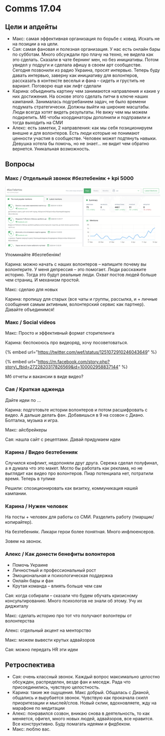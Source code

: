 # Comms 17.04

## Цели и апдейты

* Макс: самая эффективная организация по борьбе с ковид. Искать не на позиции а на цели.
* Сая: самая фановая и полезная организация. У нас есть онлайн бары по субботам. Много обсуждали про плачу на техно, не видела как это сделать. Сказали в чате бернинг мен, но без инициативы. Потом увидел у подруги и сделала афишу в своем арт сообществе. Сегодня позвонили из радио Украина, просят интервью. Теперь буду давать интервью, заверну как инициативу для волонтеров, рассказать в контексте веселья и фана – сидеть и грустить не вариант. Поговорю еще как лифт сделали
* Карина: объединить картину чем занимаются направления и какие у них достижения. На основе этого сделать питчи в ключе наших кампаний. Занималась подгребанием задач, не было времени подумать стратегически. Должны выйти на широкие масштабы. Люди всегда хотят видеть результаты. Не вижу чем мы можем подкрепить. Мб чтобы координаторы дополнили и подправили и тогда выходить на СМИ
* Алекс: есть заметки, 2 направления: как мы себя позиционируем внешне и для волонтеров. Есть люди которые не понимают ценности участия в сообществе. Человек может подтянуть навыки. Девушка хотела бы помочь, но не знает... не видит чем обратно вернется. Уникальная возможность.

## Вопросы

### Макс / Отдельный звонок \#безтебеніяк + kpi 5000

![](../../../.gitbook/assets/image%20%2828%29.png)

Упоминайте \#безтебеніяк!

Карина: можно начать с наших волонтеров – напишите почему вы волонтерите. У меня депрессия – это помогает. Люди расскажите историю. Тогда это будут реальные люди. Охват постов людей больше чем страниц. И механизм простой.

Макс: сделаю для новых

Карина: пропишу для старых \(все чаты и группы, рассылка, и + личные сообщения самым активным, волонтерский сервис как партнер\). Давайте объединимся! 

### Макс / Social videos

Макс: Просто и эффективный формат сторителинга

Карина: беспокоюсь про видеоряд, хочу посоветоваться.

{% embed url="https://twitter.com/wef/status/1251072910246043649" %}

{% embed url="https://m.facebook.com/story.php?story\_fbid=2722820317826569&id=100002958837144" %}

Мб отчеты и вакансии в виде видео? 

### Сая / Краткая адженда

Дайте идеи по ...

Карина: подготовьте истории волонтеров и потом расшифровать с видео. А дальше делать фан. Добавишься в 9 на созвон с Диано. Болталка, музыка и игра.

Макс: айсбрейкеры

Сая: нашла сайт с рецептами. Давай придумаем идеи

### Карина / Видео безтебенияк

Случился конфликт, недопоняли друг друга. Сережа сделал полуфинал, а я думала что это макет. Могло бы работать как реклама, но не выглядит как видео про волонтеров. Пиар потенциала нет, потратили время. Теперь в тупике

Решили: спозиционировать как визитку, коммуникация нашей кампании.

### Карина / Нужен человек

На посты + человек для работы со СМИ. Разделить работу \(пиарщик/копирайтер\).

На безтебенияк. Ликари герои более понятная. Много инфлюенсеров.

Зовем на звонок.

### Алекс / Как донести бенефиты волонтеров

* Помочь Украине
* Личностный и профессиональный рост
* Эмоциональная и психологическая поддержка
* Онлайн бары и фан
* Крутая команда – влиять больше чем сам

Сая: когда собирали – сказали что будем обучать кризисному консультированию. Много психологов не знали об этому. Учу их диджиталу

Макс: сделать историю про тот что получают волонтеры от волонтерства

Алекс: отдельный акцент на менторство

Макс: можем вывести крутых адвайзоров

Сая: можно передать HR эти идеи

## Ретроспектива

* Сая: очень классный звонок. Каждый вопрос максимально целостно обсужден, распределен, везде фан и меседж. Рада что присоединились, чувствую целостность. 
* Карина: такие же ощущения. Макс добрый. Общалась с Дианой, общались и вырубается звонок. Чувствую как прокачала скилл приоритезации и мыслей/слов. Новый склии, вдохновляете, жду на марафоне по медитации
* Алекс: понравился созвон, вникаю снова в деятельность, то как меняется, офигел, много новых людей, адвайзоров, все нравится. Все конструктивно. Буду помагать идеями и фидбеком.
* Макс: люблю вас.


